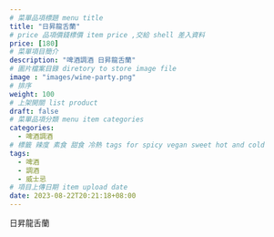 ```yaml
---
# 菜單品項標題 menu title 
title: "日昇龍舌蘭"
# price 品項價錢標價 item price ,交給 shell 差入資料
price: [180] 
# 菜單項目簡介 
description: "啤酒調酒 日昇龍舌蘭"
# 圖片檔案目錄 diretory to store image file
image : "images/wine-party.png"
# 排序
weight: 100 
# 上架開關 list product 
draft: false
# 菜單品項分類 menu item categories 
categories:
  - 啤酒調酒 
# 標籤 辣度 素食 甜食 冷熱 tags for spicy vegan sweet hot and cold 
tags:
  - 啤酒
  - 調酒 
  - 威士忌
# 項目上傳日期 item upload date 
date: 2023-08-22T20:21:18+08:00
---
```


 日昇龍舌蘭
